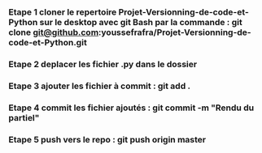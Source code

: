 ### Etape 1 cloner le repertoire  Projet-Versionning-de-code-et-Python sur le desktop avec git Bash par la commande : git clone git@github.com:youssefrafra/Projet-Versionning-de-code-et-Python.git
### Etape 2 deplacer les fichier .py dans le dossier
### Etape 3 ajouter les fichier à commit : git add .
### Etape 4 commit les fichier ajoutés : git commit -m "Rendu du partiel"
### Etape 5 push vers le repo : git push origin master
